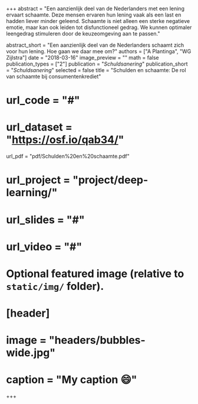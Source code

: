 +++
abstract = "Een aanzienlijk deel van de Nederlanders met een lening ervaart schaamte. Deze mensen ervaren hun lening vaak als een last en hadden liever minder geleend. Schaamte is niet alleen een sterke negatieve emotie, maar kan ook leiden tot disfunctioneel gedrag. We kunnen optimaler leengedrag stimuleren door de keuzeomgeving aan te passen."

abstract_short = "Een aanzienlijk deel van de Nederlanders schaamt zich voor hun lening. Hoe gaan we daar mee om?"
authors = ["A Plantinga", "WG Zijlstra"]
date = "2018-03-16"
image_preview = ""
math = false
publication_types = ["2"]
publication = "*Schuldsanering*"
publication_short = "*Schuldsanering*"
selected = false
title = "Schulden en schaamte: De rol van schaamte bij consumentenkrediet"
# url_code = "#"
# url_dataset = "https://osf.io/qab34/"
url_pdf = "pdf/Schulden%20en%20schaamte.pdf"
# url_project = "project/deep-learning/"
# url_slides = "#"
# url_video = "#"

# Optional featured image (relative to `static/img/` folder).
# [header]
# image = "headers/bubbles-wide.jpg"
# caption = "My caption :smile:"

+++

<!-- More detail can easily be written here using *Markdown* and $\rm \LaTeX$ math code. -->
